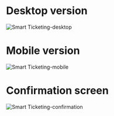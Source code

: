 # Desktop version

![Smart Ticketing-desktop](https://github.com/ronouk/e-ticket/assets/9821254/3e072782-f637-4d82-9167-517362c4b572)

# Mobile version

![Smart Ticketing-mobile](https://github.com/ronouk/e-ticket/assets/9821254/4275f19c-7895-4524-bf27-4494202f9957)

# Confirmation screen

![Smart Ticketing-confirmation](https://github.com/ronouk/e-ticket/assets/9821254/e4b41360-2123-4762-bc4f-91016003dd52)

